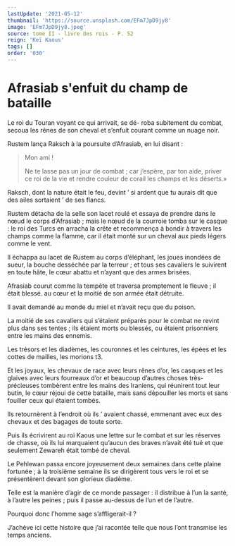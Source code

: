 ```yaml
---
lastUpdate: '2021-05-12'
thumbnail: 'https://source.unsplash.com/EFm7JpD9jy8'
image: 'EFm7JpD9jy8.jpeg'
source: tome II - livre des rois - P. 52
reign: 'Keï Kaous'
tags: []
order: '030'
---
```


# Afrasiab s'enfuit du champ de bataille

Le roi du Touran voyant ce qui arrivait, se dé- roba subitement du combat, secoua les rênes de son cheval et s’enfuit courant comme un nuage noir.

Rustem lança Raksch à la poursuite d’Afrasiab, en lui disant :

> Mon ami !
>
> Ne te lasse pas un jour de combat ; car j’espère, par ton aide, priver ce roi de la vie et rendre couleur de corail les champs et les déserts.»

Raksch, dont la nature était le feu, devint
’ si ardent que tu aurais dit que des ailes sortaient ’
de ses flancs.

Rustem détacha de la selle son lacet roulé et essaya de prendre dans le nœud le corps d’Afrasiab ; mais le nœud de la courroie tomba sur le casque : le roi des Turcs en arracha la crête et recommença à bondir à travers les champs comme la flamme, car il était monté sur un cheval aux pieds légers comme le vent.

Il échappa au lacet de Rustem au corps d’éléphant, les joues inondées de sueur, la bouche desséchée par la terreur ; et tous ses cavaliers le suivirent en toute hâte, le cœur abattu et n’ayant que des armes brisées.

Afrasiab courut comme la tempête et traversa promptement le fleuve ; il était blessé. au cœur et la moitié de son armée était détruite.

Il avait demandé au monde du miel et n’avait reçu que du poison.

La moitié de ses cavaliers qui s’étaient préparés pour le combat ne revint plus dans ses tentes ; ils étaient morts ou blessés, ou étaient prisonniers entre les mains des ennemis.

Les trésors et les diadèmes, les couronnes et les ceintures, les épées et les cottes de mailles, les morions t3.

Et les joyaux, les chevaux de race avec leurs rênes d’or, les casques et les glaives avec leurs fourreaux d’or et beaucoup d’autres choses très-précieuses tombèrent entre les mains des Iraniens, qui réunirent tout leur butin, le cœur réjoui de cette bataille, mais sans dépouiller les morts et sans fouiller ceux qui étaient tombés.

Ils retournèrent à l’endroit où ils
’ avaient chassé, emmenant avec eux des chevaux et des bagages de toute sorte.

Puis ils écrivirent au roi Kaous une lettre sur le combat et sur les réserves de chasse, où ils lui marquaient qu’aucun des braves n’avait été tué et que seulement Zewareh était tombé de cheval.

Le Pehlewan passa encore joyeusement deux semaines dans cette plaine fortunée ; à la troisième semaine ils se dirigèrent tous vers le roi et se présentèrent devant son glorieux diadème.

Telle est la manière d’agir de ce monde passager : il distribue à l’un la santé, à l’autre les peines ; puis il passe au-dessus de l’un et de l’autre.

Pourquoi donc l’homme sage s’affligerait-il ?

J’achève ici cette histoire que j’ai racontée telle que nous l’ont transmise les temps anciens.
